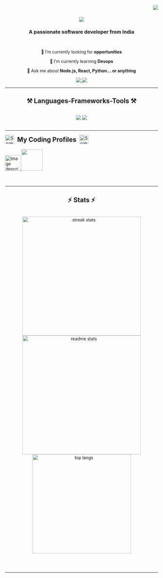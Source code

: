 <img align="right" src="https://visitor-badge.laobi.icu/badge?page_id=ReddyJcr.ReddyJcr" />

<h1 align="center">
        <img src="https://readme-typing-svg.herokuapp.com/?font=Righteous&size=35&center=true&vCenter=true&width=500&height=70&duration=4000&lines=Hi+There!+👋;+I'm+Jaya+Chandra+Reddy!;"/>

</h1>

<h3 align="center">A passionate software developer from India</h3>

<br/>

<div align="center">
 
 🔭 I’m currently looking for **opportunities**
 
 🌱 I’m currently learning **Devops**

💬 Ask me about **Node.js, React, Python... or anything**

<!--⚡ Fun fact **Game of Thrones Night's Watch cloaks are made from Ikea rugs** -->

 </div>
 
<div align="center"> 
  <a href="mailto:chandureddy4645@gmail.com">
    <img src="https://img.shields.io/badge/Gmail-333333?style=for-the-badge&logo=gmail&logoColor=red" />
  </a>
  <a href="https://www.linkedin.com/in/g-jaya-chandra-reddy-63230022a?utm_source=share&utm_campaign=share_via&utm_content=profile&utm_medium=android_app
" target="_blank">
    <img src="https://img.shields.io/badge/LinkedIn-0077B5?style=for-the-badge&logo=linkedin&logoColor=white" target="_blank" />
  </a>
  
</div>

 <hr/>
 
<h2 align="center">⚒️ Languages-Frameworks-Tools ⚒️</h2>
<br/>
<div align="center">
    <img src="https://skillicons.dev/icons?i=react,bootstrap,html,css,vscode,github,tailwind,git,r" />
    <img src="https://skillicons.dev/icons?i=nodejs,python,javascript,typescript,express,mongodb,c,java,nextjs,mysql" /><br>
</div>

<br/>
<hr/>




<div style="text-align: center; display: flex; align-items: center;">
  <img src="https://img.icons8.com/?size=50&id=sXm12ie1GUjg&format=png" width="30" height="30" alt="Snake icon">
  <h2 style="display: inline-block; margin: 0 10px;">My Coding Profiles</h2>
  <img src="https://img.icons8.com/?size=50&id=sXm12ie1GUjg&format=png" width="30" height="30" alt="Snake icon">
</div>
  <br>

<a href="https://leetcode.com/MrGod4/">
  <img src="https://tse2.mm.bing.net/th?id=OIP.-iI3efXyfKiTWuuYKDJzyAHaHa&pid=Api&P=0&h=220" alt="Image description" width="50" height="50">
</a>
  <a href="https://auth.geeksforgeeks.org/user/jayachandra04">
  <img src="https://tse3.mm.bing.net/th?id=OIP.kWTQ-iUYg_yza-dWP3tsRQHaHa&pid=Api&P=0&h=220" width="70" height="70">
</a>
  <br/><br/><br/>
</div>

<hr/>

<h2 align="center">⚡ Stats ⚡</h2>
<br>
<div align=center>
  <img width=390 src="https://github-readme-streak-stats-ReddyJcr.vercel.app/?user=ReddyJcr&count_private=true&theme=react&border_radius=10" alt="streak stats"/>
  <img width=390 src="https://github-readme-stats-ReddyJcr.vercel.app/api?username=ReddyJcr&count_private=true&show_icons=true&theme=react&rank_icon=github&border_radius=10" alt="readme stats" />
  <br/>
  <img width=325 align="center" src="https://github-readme-stats-ReddyJcr.vercel.app/api/top-langs/?username=ReddyJcr&hide=HTML&langs_count=8&layout=compact&theme=react&border_radius=10&size_weight=0.5&count_weight=0.5&exclude_repo=github-readme-stats" alt="top langs" />
</div>

<br/><br/>

<hr/>

<br/>



<br/>
